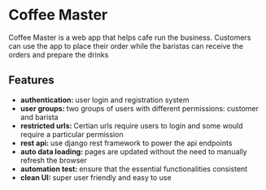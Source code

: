 # Coffee Master
<p>Coffee Master is a web app that helps cafe run the business. Customers can use the app to place their order while the baristas can receive the orders and prepare the drinks</p>

## Features
<ul>
    <li><b>authentication: </b>user login and registration system</li>
    <li><b>user groups: </b>two groups of users with different permissions: customer and barista</li>
    <li><b>restricted urls: </b>Certian urls require users to login and some would require a particular permission</li>
    <li><b>rest api: </b>use django rest framework to power the api endpoints</li>
    <li><b>auto data loading: </b>pages are updated without the need to manually refresh the browser</li>
    <li><b>automation test: </b>ensure that the essential functionalities consistent</li>
    <li><b>clean UI: </b>super user friendly and easy to use</li>
</ul>